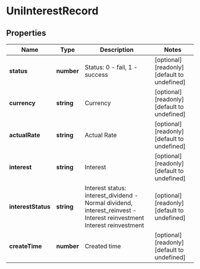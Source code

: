 # UniInterestRecord

## Properties

Name | Type | Description | Notes
------------ | ------------- | ------------- | -------------
**status** | **number** | Status: 0 - fail, 1 - success | [optional] [readonly] [default to undefined]
**currency** | **string** | Currency | [optional] [readonly] [default to undefined]
**actualRate** | **string** | Actual Rate | [optional] [readonly] [default to undefined]
**interest** | **string** | Interest | [optional] [readonly] [default to undefined]
**interestStatus** | **string** | Interest status: interest_dividend - Normal dividend, interest_reinvest - Interest reinvestment Interest reinvestment | [optional] [readonly] [default to undefined]
**createTime** | **number** | Created time | [optional] [readonly] [default to undefined]

